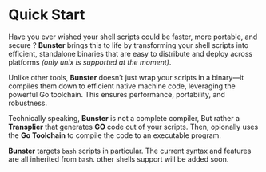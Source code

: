 # Quick Start

Have you ever wished your shell scripts could be faster, more portable, and secure ?
**Bunster** brings this to life by transforming your shell scripts into efficient,
standalone binaries that are easy to distribute and deploy across platforms _(only unix is supported at the moment)_.

Unlike other tools, **Bunster** doesn’t just wrap your scripts in a binary—it compiles them down to efficient native machine code,
leveraging the powerful Go toolchain. This ensures performance, portability, and robustness.

Technically speaking, **Bunster** is not a complete compiler, But rather a **Transplier** that generates **GO** code out of your scripts.
Then, opionally uses the **Go Toolchain** to compile the code to an executable program.

**Bunster** targets `bash` scripts in particular. The current syntax and features are all inherited from `bash`.
other shells support will be added soon.
